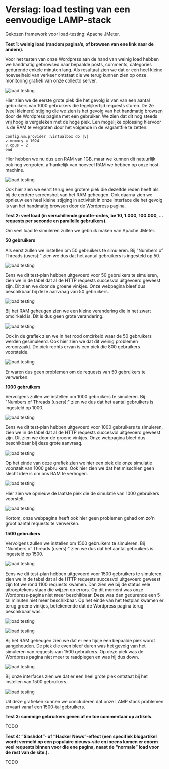 # Verslag: load testing van een eenvoudige LAMP-stack #

Gekozen framework voor load-testing: Apache JMeter.


**Test 1: weinig load (random pagina’s, of browsen van ene link naar de andere).**

Voor het testen van onze Wordpress aan de hand van weinig load hebben we handmatig gebrowsed naar bepaalde posts, comments, categories gedurende enkele minuten lang. Als resultaat zien we dat er een heel kleine hoeveelheid van verkeer ontstaat die we terug kunnen zien op onze monitoring grafiek van onze collectd server. 

![load testing](https://github.com/HoGentTIN/ops3-g03/blob/master/deelopdracht01/load-testing-printscreens/browsen-load-memory.PNG)

Hier zien we de eerste grote piek die het gevolg is van van een aantal gebruikers van 1000 gebruikers die tegelijkertijd requests sturen. De 2e (veel kleinere) stijging die we zien is het gevolg van het handmatig browsen door de Wordpress pagina met een gebruiker. We zien dat dit nog steeds vrij hoog is vergeleken met de hoge piek. Een mogelijke oplossing hiervoor is de RAM te vergroten door het volgende in de vagrantfile te zetten:

    config.vm.provider :virtualbox do |v|
    v.memory = 1024 
    v.cpus = 2
    end

Hier hebben we nu dus een RAM van 1GB, maar we kunnen dit natuurlijk ook nog vergroten, afhankelijk van hoeveel RAM we hebben op onze host-machine.

![load testing](https://github.com/HoGentTIN/ops3-g03/blob/master/deelopdracht01/load-testing-printscreens/browsen-load.PNG)

Ook hier zien we eerst terug een grotere piek die dezelfde reden heeft als bij de eerdere screenshot van het RAM geheugen. Ook daarna zien we opnieuw een heel kleine stijging in activiteit in onze interface die het gevolg is van het handmatig browsen door de Wordpress pagina.

**Test 2: veel load (in verschillende grootte-ordes, bv 10, 1.000, 100.000, … requests per seconde en parallelle gebruikers).**

Om veel load te simuleren zullen we gebruik maken van Apache JMeter.

**50 gebruikers**

Als eerst zullen we instellen om 50 gebruikers te simuleren.
Bij "Numbers of Threads (users):" zien we dus dat het aantal gebruikers is ingesteld op 50.

![load testing](https://github.com/HoGentTIN/ops3-g03/blob/master/deelopdracht01/load-testing-printscreens/50-users.PNG)

Eens we dit test-plan hebben uitgevoerd voor 50 gebruikers te simuleren, zien we in de tabel dat al de HTTP requests succesvol uitgevoerd geweest zijn. Dit zien we door de groene vinkjes. Onze webpagina bleef dus beschikbaar bij deze aanvraag van 50 gebruikers.

![load testing](https://github.com/HoGentTIN/ops3-g03/blob/master/deelopdracht01/load-testing-printscreens/50-users-alles-slaagt.PNG)

Bij het RAM geheugen zien we een kleine verandering die in het zwart omcirkeld is. Dit is dus geen grote verandering.

![load testing](https://github.com/HoGentTIN/ops3-g03/blob/master/deelopdracht01/load-testing-printscreens/50-users-memory.PNG)

Ook in de grafiek zien we in het rood omcirkeld waar de 50 gebruikers werden gesimuleerd. Ook hier zien we dat dit weinig problemen veroorzaakt. De piek rechts ervan is een piek die 800 gebruikers voorstelde.

![load testing](https://github.com/HoGentTIN/ops3-g03/blob/master/deelopdracht01/load-testing-printscreens/50-users-interface.PNG)

Er waren dus geen problemen om de requests van 50 gebruikers te verwerken.

**1000 gebruikers**

Vervolgens zullen we instellen om 1000 gebruikers te simuleren.
Bij "Numbers of Threads (users):" zien we dus dat het aantal gebruikers is ingesteld op 1000.

![load testing](https://github.com/HoGentTIN/ops3-g03/blob/master/deelopdracht01/load-testing-printscreens/1000-users.PNG)

Eens we dit test-plan hebben uitgevoerd voor 1000 gebruikers te simuleren, zien we in de tabel dat al de HTTP requests succesvol uitgevoerd geweest zijn. Dit zien we door de groene vinkjes. Onze webpagina bleef dus beschikbaar bij deze grote aanvraag. 

![load testing](https://github.com/HoGentTIN/ops3-g03/blob/master/deelopdracht01/load-testing-printscreens/1000-users-alles-slaagt.PNG)

Op het einde van deze grafiek zien we hier een piek die onze simulatie voorstelt van 1000 gebruikers. Ook hier zien we dat het misschien geen slecht idee is om ons RAM te verhogen.

![load testing](https://github.com/HoGentTIN/ops3-g03/blob/master/deelopdracht01/load-testing-printscreens/1000-users-memory.PNG)

Hier zien we opnieuw de laatste piek die de simulatie van 1000 gebruikers voorstelt. 

![load testing](https://github.com/HoGentTIN/ops3-g03/blob/master/deelopdracht01/load-testing-printscreens/1000-users-interface.PNG)

Kortom, onze webpagina heeft ook hier geen problemen gehad om zo'n groot aantal requests te verwerken.

**1500 gebruikers**

Vervolgens zullen we instellen om 1500 gebruikers te simuleren.
Bij "Numbers of Threads (users):" zien we dus dat het aantal gebruikers is ingesteld op 1500.

![load testing](https://github.com/HoGentTIN/ops3-g03/blob/master/deelopdracht01/load-testing-printscreens/1500-users.PNG)

Eens we dit test-plan hebben uitgevoerd voor 1500 gebruikers te simuleren, zien we in de tabel dat al de HTTP requests succesvol uitgevoerd geweest zijn tot we rond 1100 requests kwamen. Dan zien we bij de status vele uitroeptekens staan die wijzen op errors. Op dit moment was onze Wordpress-pagina niet meer beschikbaar. Deze was dan gedurende een 5-tal minuten niet meer beschikbaar. Op het einde van het testplan kwamen er terug groene vinkjes, betekenende dat de Wordpress pagina terug beschikbaar was.

![load testing](https://github.com/HoGentTIN/ops3-g03/blob/master/deelopdracht01/load-testing-printscreens/1500-users-down.PNG)

![load testing](https://github.com/HoGentTIN/ops3-g03/blob/master/deelopdracht01/load-testing-printscreens/1500-users-end-terug-up.PNG)

Bij het RAM geheugen zien we dat er een tijdje een bepaalde piek wordt aangehouden. De piek die even bleef duren was het gevolg van het simuleren van requests van 1500 gebruikers. Op deze piek was de Wordpress pagina niet meer te raadplegen en was hij dus down.

![load testing](https://github.com/HoGentTIN/ops3-g03/blob/master/deelopdracht01/load-testing-printscreens/1500-users-memory.PNG)

Bij onze interfaces zien we dat er een heel grote piek ontstaat bij het instellen van 1500 gebruikers.

![load testing](https://github.com/HoGentTIN/ops3-g03/blob/master/deelopdracht01/load-testing-printscreens/1500-users-interface.PNG)

Uit deze grafieken kunnen we concluderen dat onze LAMP stack problemen ervaart vanaf een 1500-tal gebruikers.

**Test 3: sommige gebruikers geven af en toe commentaar op artikels.**

TODO



**Test 4: “Slashdot”- of “Hacker News”-effect (een specifiek blogartikel wordt vermeld op een populaire nieuws-site en ineens komen er enorm veel requests binnen voor die ene pagina, naast de “normale” load voor de rest van de site.).**

TODO
